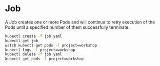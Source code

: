 # Job
A Job creates one or more Pods and will continue to retry execution of the Pods until a specified number of them successfully terminate.

```sh
kubectl create -f job.yaml
kubectl get job
watch kubectl get pods -l project=workshop
kubectl logs -l project=workshop
kubectl delete -f job.yaml
kubectl get pods -l project=workshop
```